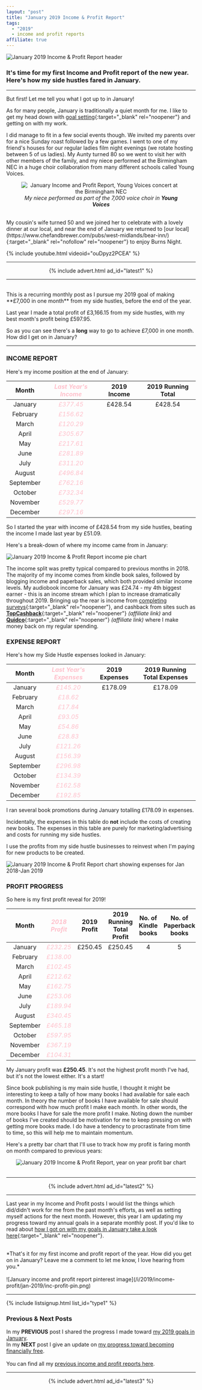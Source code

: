 ```yaml
---
layout: "post"
title: "January 2019 Income & Profit Report"
tags:
  - "2019"
  - income and profit reports
affiliate: true
---
```

![January 2019 Income & Profit Report header](/i/Income-and-profit-header.png)

### It's time for my first Income and Profit report of the new year. Here's how my side hustles fared in January.

***  

But first! Let me tell you what I got up to in January!

As for many people, January is traditionally a quiet month for me. I like to get my head down with [goal setting](/posts/goals-to-accomplish-2019.html){:target="_blank" rel="noopener"} and getting on with my work.

I did manage to fit in a few social events though. We invited my parents over for a nice Sunday roast followed by a few games. I went to one of my friend's houses for our regular ladies film night evenings (we rotate hosting between 5 of us ladies). My Aunty turned 80 so we went to visit her with other members of the family, and my niece performed at the Birmingham NEC in a huge choir collaboration from many different schools called Young Voices. 
<center>
<figure>
    <img src='/i/2019/income-profit/jan-2019/young-voices.jpg' alt='January Income and Profit Report, Young Voices concert at the Birmingham NEC'>
    <figcaption><i>My niece performed as part of the 7,000 voice choir in <b>Young Voices</b></i></figcaption>
</figure>
</center>
<br>
My cousin's wife turned 50 and we joined her to celebrate with a lovely dinner at our local, and near the end of January we returned to [our local](https://www.chefandbrewer.com/pubs/west-midlands/bear-inn/){:target="_blank" rel="nofollow" rel="noopener"} to enjoy Burns Night.

{% include youtube.html videoid="ouDpyz2PCEA" %}

***

<!-- START ADVERTISER: Latest ad 1 -->
<center>
{% include advert.html ad_id="latest1" %}
</center>
<!-- END ADVERTISER: Latest 1 -->

***

<br>
This is a recurring monthly post as I pursue my 2019 goal of making **£7,000 in one month** from my side hustles, before the end of the year.

Last year I made a total profit of £3,166.15 from my side hustles, with my best month's profit being £597.95.

So as you can see there's a **long** way to go to achieve £7,000 in one month. How did I get on in January?


***

### INCOME REPORT

Here's my income position at the end of January:

<table class="table table-colored">
  <thead>
    <tr>
      <th style="text-align: center">Month</th>
      <th style="text-align: center"><span style="color:pink"><i>Last Year's Income</i></span></th>
      <th style="text-align: center">2019 Income</th>
      <th style="text-align: center">2019 Running Total</th>
    </tr>
  </thead>
  <tbody>
    <tr>
      <td style="text-align: center">January</td>
      <td style="text-align: center"><span style="color:pink"><i>£377.45</i></span></td>
      <td style="text-align: center">£428.54</td>
      <td style="text-align: center">£428.54</td>
    </tr>
    <tr>
      <td style="text-align: center">February</td>
      <td style="text-align: center"><span style="color:pink"><i>£156.62</i></span></td>      
      <td style="text-align: center"></td>
      <td style="text-align: center"></td>
    </tr>
    <tr>
      <td style="text-align: center">March</td>
      <td style="text-align: center"><span style="color:pink"><i>£120.29</i></span></td>      
      <td style="text-align: center"></td>
      <td style="text-align: center"></td>
    </tr>
    <tr>
      <td style="text-align: center">April</td>
      <td style="text-align: center"><span style="color:pink"><i>£305.67</i></span></td>
      <td style="text-align: center"></td>
      <td style="text-align: center"></td>
    </tr>
    <tr>
      <td style="text-align: center">May</td>
      <td style="text-align: center"><span style="color:pink"><i>£217.61</i></span></td>
      <td style="text-align: center"></td>
      <td style="text-align: center"></td>
    </tr>
    <tr>
      <td style="text-align: center">June</td>
      <td style="text-align: center"><span style="color:pink"><i>£281.89</i></span></td>
      <td style="text-align: center"></td>
      <td style="text-align: center"></td>
    </tr>
    <tr>
      <td style="text-align: center">July</td>
      <td style="text-align: center"><span style="color:pink"><i>£311.20</i></span></td>
      <td style="text-align: center"></td>
      <td style="text-align: center"></td>
    </tr>
    <tr>
      <td style="text-align: center">August</td>
      <td style="text-align: center"><span style="color:pink"><i>£496.84</i></span></td>
      <td style="text-align: center"></td>
      <td style="text-align: center"></td>
    </tr>
    <tr>
      <td style="text-align: center">September</td>
      <td style="text-align: center"><span style="color:pink"><i>£762.16</i></span></td>
      <td style="text-align: center"></td>
      <td style="text-align: center"></td>
    </tr>
    <tr>
      <td style="text-align: center">October</td>
      <td style="text-align: center"><span style="color:pink"><i>£732.34</i></span></td>
      <td style="text-align: center"></td>
      <td style="text-align: center"></td>
    </tr>
    <tr>
      <td style="text-align: center">November</td>
      <td style="text-align: center"><span style="color:pink"><i>£529.77</i></span></td>
      <td style="text-align: center"></td>
      <td style="text-align: center"></td>
    </tr>
    <tr>
      <td style="text-align: center">December</td>
      <td style="text-align: center"><span style="color:pink"><i>£297.16</i></span></td>
      <td style="text-align: center"></td>
      <td style="text-align: center"></td>
    </tr>
  </tbody>
</table>

So I started the year with income of £428.54 from my side hustles, beating the income I made last year by £51.09.

Here's a break-down of where my income came from in January:

![January 2019 Income & Profit Report income pie chart](/i/2019/income-profit/jan-2019/jan-income-pie-chart.png)
<br>

The income split was pretty typical compared to previous months in 2018. The majority of my income comes from kindle book sales, followed by blogging income and paperback sales, which both provided similar income levels. My audiobook income for January was £24.74 - my 4th biggest earner -  this is an income stream which I plan to increase dramatically throughout 2019. Bringing up the rear is income from [completing surveys](/posts/cash-this-week.html){:target="_blank" rel="noopener"}, and cashback from sites such as [**TopCashback**](http://bit.ly/topcashbackjoin){:target="_blank" rel="noopener"} *(affiliate link)* and [**Quidco**](http://bit.ly/quidcosignup){:target="_blank" rel="noopener"} *(affiliate link)* where I make money back on my regular spending.

### EXPENSE REPORT
Here's how my Side Hustle expenses looked in January:

<table class="table table-colored">
  <thead>
    <tr>
      <th style="text-align: center">Month</th>
      <th style="text-align: center"><span style="color:pink"><i>Last Year's Expenses</i></span></th>
      <th style="text-align: center">2019 Expenses</th>
      <th style="text-align: center">2019 Running Total Expenses</th>
    </tr>
  </thead>
  <tbody>
    <tr>
      <td style="text-align: center">January</td>
      <td style="text-align: center"><span style="color:pink"><i>£145.20</i></span></td>
      <td style="text-align: center">£178.09</td>
      <td style="text-align: center">£178.09</td>
    </tr>
    <tr>
      <td style="text-align: center">February</td>
      <td style="text-align: center"><span style="color:pink"><i>£18.62</i></span></td>
      <td style="text-align: center"></td>
      <td style="text-align: center"></td>
    </tr>
    <tr>
      <td style="text-align: center">March</td>
      <td style="text-align: center"><span style="color:pink"><i>£17.84</i></span></td>
      <td style="text-align: center"></td>
      <td style="text-align: center"></td>
    </tr>
    <tr>
      <td style="text-align: center">April</td>
      <td style="text-align: center"><span style="color:pink"><i>£93.05</i></span></td>
      <td style="text-align: center"></td>
      <td style="text-align: center"></td>
    </tr>
    <tr>
      <td style="text-align: center">May</td>
      <td style="text-align: center"><span style="color:pink"><i>£54.86</i></span></td>
      <td style="text-align: center"></td>
      <td style="text-align: center"></td>
    </tr>
        <tr>
      <td style="text-align: center">June</td>
      <td style="text-align: center"><span style="color:pink"><i>£28.83</i></span></td>
      <td style="text-align: center"></td>
      <td style="text-align: center"></td>
    </tr>
        <tr>
      <td style="text-align: center">July</td>
      <td style="text-align: center"><span style="color:pink"><i>£121.26</i></span></td>
      <td style="text-align: center"></td>
      <td style="text-align: center"></td>
    </tr>
        <tr>
      <td style="text-align: center">August</td>
      <td style="text-align: center"><span style="color:pink"><i>£156.39</i></span></td>
      <td style="text-align: center"></td>
      <td style="text-align: center"></td>
    </tr>
        <tr>
      <td style="text-align: center">September</td>
      <td style="text-align: center"><span style="color:pink"><i>£296.98</i></span></td>
      <td style="text-align: center"></td>
      <td style="text-align: center"></td>
    </tr>
        <tr>
      <td style="text-align: center">October</td>
      <td style="text-align: center"><span style="color:pink"><i>£134.39</i></span></td>
      <td style="text-align: center"></td>
      <td style="text-align: center"></td>
    </tr>
        <tr>
      <td style="text-align: center">November</td>
      <td style="text-align: center"><span style="color:pink"><i>£162.58</i></span></td>
      <td style="text-align: center"></td>
      <td style="text-align: center"></td>
    </tr>
        <tr>
      <td style="text-align: center">December</td>
      <td style="text-align: center"><span style="color:pink"><i>£192.85</i></span></td>
      <td style="text-align: center"></td>
      <td style="text-align: center"></td>
    </tr>
  </tbody>
</table>

I ran several book promotions during January totalling £178.09 in expenses.

Incidentally, the expenses in this table do **not** include the costs of creating new books. The expenses in this table are purely for marketing/advertising and costs for running my side hustles. 

I use the profits from my side hustle businesses to reinvest when I'm paying for new products to be created.

![January 2019 Income & Profit Report chart showing expenses for Jan 2018-Jan 2019](/i/2019/income-profit/jan-2019/expenses.png)


### PROFIT PROGRESS
So here is my first profit reveal for 2019!

<table class="table table-colored">
  <thead>
    <tr>
      <th style="text-align: center">Month</th>
      <th style="text-align: center"><span style="color:pink"><i>2018 Profit</i></span></th>
      <th style="text-align: center">2019 Profit</th>
      <th style="text-align: center">2019 Running Total Profit</th>   
      <th style="text-align: center">No. of Kindle books</th>  
      <th style="text-align: center">No. of Paperback books</th>
      <th style="text-align: center">No. of Audiobooks</th> 
    </tr>
  </thead>
  <tbody>
    <tr>
      <td style="text-align: center">January</td>
      <td style="text-align: center"><span style="color:pink"><i>£232.25</i></span></td>
      <td style="text-align: center">£250.45</td> 
      <td style="text-align: center">£250.45</td>
      <td style="text-align: center">4</td>
      <td style="text-align: center">5</td>
      <td style="text-align: center">1</td>
    </tr>
    <tr>
      <td style="text-align: center">February</td>
      <td style="text-align: center"><span style="color:pink"><i>£138.00</i></span></td>
      <td style="text-align: center"></td>
      <td style="text-align: center"></td>
      <td style="text-align: center"></td>
      <td style="text-align: center"></td>
      <td style="text-align: center"></td>
    </tr>
    <tr>
      <td style="text-align: center">March</td>
      <td style="text-align: center"><span style="color:pink"><i>£102.45</i></span></td>
      <td style="text-align: center"></td>
      <td style="text-align: center"></td>
      <td style="text-align: center"></td>
      <td style="text-align: center"></td>
      <td style="text-align: center"></td>
    </tr>
    <tr>
      <td style="text-align: center">April</td>
      <td style="text-align: center"><span style="color:pink"><i>£212.62</i></span></td>
      <td style="text-align: center"></td>
      <td style="text-align: center"></td>
      <td style="text-align: center"></td>
      <td style="text-align: center"></td>
      <td style="text-align: center"></td>
    </tr>
    <tr>
      <td style="text-align: center">May</td>
      <td style="text-align: center"><span style="color:pink"><i>£162.75</i></span></td>
      <td style="text-align: center"></td>
      <td style="text-align: center"></td>
      <td style="text-align: center"></td>
      <td style="text-align: center"></td>
      <td style="text-align: center"></td>
    </tr>
        <tr>
      <td style="text-align: center">June</td>
      <td style="text-align: center"><span style="color:pink"><i>£253.06</i></span></td>
      <td style="text-align: center"></td>
      <td style="text-align: center"></td>
    </tr>
        <tr>
      <td style="text-align: center">July</td>
      <td style="text-align: center"><span style="color:pink"><i>£189.94</i></span></td>
      <td style="text-align: center"></td>
      <td style="text-align: center"></td>
      <td style="text-align: center"></td>
      <td style="text-align: center"></td>
      <td style="text-align: center"></td>
    </tr>
        <tr>
      <td style="text-align: center">August</td>
      <td style="text-align: center"><span style="color:pink"><i>£340.45</i></span></td>
      <td style="text-align: center"></td>
      <td style="text-align: center"></td>
      <td style="text-align: center"></td>
      <td style="text-align: center"></td>
      <td style="text-align: center"></td>
    </tr>
        <tr>
      <td style="text-align: center">September</td>
      <td style="text-align: center"><span style="color:pink"><i>£465.18</i></span></td>
      <td style="text-align: center"></td>
      <td style="text-align: center"></td>
      <td style="text-align: center"></td>
      <td style="text-align: center"></td>
      <td style="text-align: center"></td>
    </tr>
        <tr>
      <td style="text-align: center">October</td>
      <td style="text-align: center"><span style="color:pink"><i>£597.95</i></span></td>
      <td style="text-align: center"></td>
      <td style="text-align: center"></td>
      <td style="text-align: center"></td>
      <td style="text-align: center"></td>
      <td style="text-align: center"></td>
    </tr>
        <tr>
      <td style="text-align: center">November</td>
      <td style="text-align: center"><span style="color:pink"><i>£367.19</i></span></td>
      <td style="text-align: center"></td>
      <td style="text-align: center"></td>
      <td style="text-align: center"></td>
      <td style="text-align: center"></td>
      <td style="text-align: center"></td>
    </tr>
        <tr>
      <td style="text-align: center">December</td>
      <td style="text-align: center"><span style="color:pink"><i>£104.31</i></span></td>
      <td style="text-align: center"></td>
      <td style="text-align: center"></td>
      <td style="text-align: center"></td>
      <td style="text-align: center"></td>
      <td style="text-align: center"></td>
    </tr>
  </tbody>
</table>

My January profit was **£250.45**. It's not the highest profit month I've had, but it's not the lowest either. It's a start!

Since book publishing is my main side hustle, I thought it might be interesting to keep a tally of how many books I had available for sale each month. In theory the number of books I have available for sale should correspond with how much profit I make each month. In other words, the more books I have for sale the more profit I make. Noting down the number of books I've created should be motivation for me to keep pressing on with getting more books made. I do have a tendency to procrastinate from time to time, so this will help me to maintain momentum.

Here's a pretty bar chart that I'll use to track how my profit is faring month on month compared to previous years:

<center>
    <img src='/i/2019/income-profit/jan-2019/profit-chart.png' alt='January 2019 Income & Profit Report, year on year profit bar chart'>
</center>
<br>

***

<!-- START ADVERTISER: Latest ad 2 -->
<center>
{% include advert.html ad_id="latest2" %}
</center>
<!-- END ADVERTISER: Latest 2 -->

***

Last year in my Income and Profit posts I would list the things which did/didn't work for me from the past month's efforts, as well as setting myself actions for the next month. However, this year I am updating my progress toward my annual goals in a separate monthly post. If you'd like to read about [how I got on with my goals in January take a look here](m/posts/my-january-2019-monthly-goals-update.html){:target="_blank" rel="noopener"}.

<br>
*That's it for my first income and profit report of the year. How did you get on in January? Leave me a comment to let me know, I love hearing from you.* 
<br><br>
![January income and profit report pinterest image](/i/2019/income-profit/jan-2019/inc-profit-pin.png)

***

<!-- START EMAIL LIST SIGN-UP: Type 1 -->

{% include listsignup.html list_id="type1" %}

<!-- END EMAIL LIST SIGN-UP: Type 1 -->

### Previous & Next Posts

In my **PREVIOUS** post I shared the progress I made toward [my 2019 goals in January](/posts/my-january-2019-monthly-goals-update.html).<br>
In my **NEXT** post I give an update on [my progress toward becoming financially free](/posts/financially-free-update.html).
<br><br>
You can find all my [previous income and profit reports here](/financial-freedom/income-and-profit-reports.html).

***

<!-- START ADVERTISER: Latest ad 3 -->
<center>
{% include advert.html ad_id="latest3" %}
</center>
<!-- END ADVERTISER: Latest 3 -->
<br />
